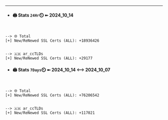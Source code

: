 

---
- #### 🖨️ **Stats** `24Hr`⏲️ ➼ 2024_10_14
```console


--> 🌐 Total
[+] New/ReNewed SSL Certs (ALL): +18936426


--> 🇦🇷 ar_ccTLDs
[+] New/ReNewed SSL Certs (ALL): +29177

```

- #### 🖨️ **Stats** `7Days`⏲️ ➼ 2024_10_14 <--> 2024_10_07
```console


--> 🌐 Total
[+] New/ReNewed SSL Certs (ALL): +76206542


--> 🇦🇷 ar_ccTLDs
[+] New/ReNewed SSL Certs (ALL): +117021

```


